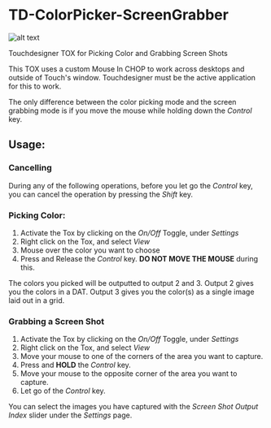 # TD-ColorPicker-ScreenGrabber
 ![alt text](https://github.com/mourendxu/TD-ColorPicker-ScreenGrabber/blob/master/ScreenGrabber1.0.jpg "Screen Grabber Screen Shot")
 
 Touchdesigner TOX for Picking Color and Grabbing Screen Shots
 
 This TOX uses a custom Mouse In CHOP to work across desktops and outside of Touch's window. Touchdesigner must be the active application for this to work.
 
 The only difference between the color picking mode and the screen grabbing mode is if you move the mouse while holding down the *Control* key.
 
 ## Usage:
 
 
 ### Cancelling
 
 During any of the following operations, before you let go the *Control* key, you can cancel the operation by pressing the *Shift* key.
 
 ### Picking Color:
 
 1. Activate the Tox by clicking on the *On/Off* Toggle, under *Settings*
 2. Right click on the Tox, and select *View*
 3. Mouse over the color you want to choose
 4. Press and Release the *Control* key. **DO NOT MOVE THE MOUSE** during this. 
 
 The colors you picked will be outputted to output 2 and 3. Output 2 gives you the colors in a DAT. Output 3 gives you the color(s) as a single image laid out in a grid.
 
 
 
 ### Grabbing a Screen Shot
 
 1. Activate the Tox by clicking on the *On/Off* Toggle, under *Settings*
 2. Right click on the Tox, and select *View*
 3. Move your mouse to one of the corners of the area you want to capture.
 4. Press and **HOLD** the *Control* key. 
 5. Move your mouse to the opposite corner of the area you want to capture.
 6. Let go of the *Control* key.
 
 You can select the images you have captured with the *Screen Shot Output Index* slider under the *Settings* page.
 
